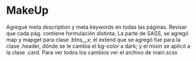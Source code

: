 # MakeUp

Agregué meta description y meta keywords en todas las páginas. Revisar que cada pág. contiene formulación distinta. La parte de SASS, se agregó map y mapget
para clase .btns__x; el extend que se agregó fue para la clase .header, dónde se le cambia el bg-color a dark; y el mixin se aplicó a la clase .card. Para
ver todos los cambios ver el archivo de main.scss 
